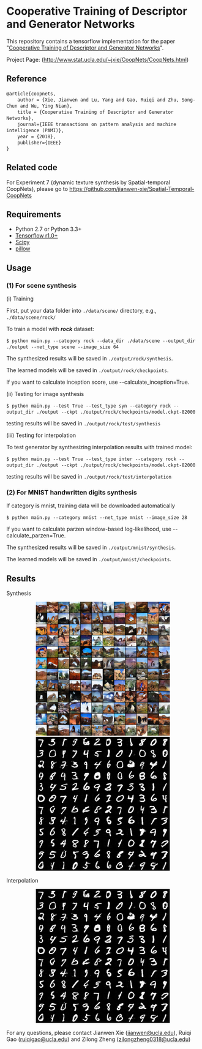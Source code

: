 # Cooperative Training of Descriptor and Generator Networks

This repository contains a tensorflow implementation for the paper "[Cooperative Training of Descriptor and Generator Networks](http://www.stat.ucla.edu/~jxie/CoopNets/CoopNets_files/doc/CoopNets_PAMI.pdf)".

Project Page: (http://www.stat.ucla.edu/~jxie/CoopNets/CoopNets.html)

## Reference
    @article{coopnets,
        author = {Xie, Jianwen and Lu, Yang and Gao, Ruiqi and Zhu, Song-Chun and Wu, Ying Nian},
        title = {Cooperative Training of Descriptor and Generator Networks},
        journal={IEEE transactions on pattern analysis and machine intelligence (PAMI)},
        year = {2018},
        publisher={IEEE}
    }
    
## Related code
For Experiment 7 (dynamic texture synthesis by Spatial-temporal CoopNets), please go to
https://github.com/jianwen-xie/Spatial-Temporal-CoopNets
    
## Requirements
- Python 2.7 or Python 3.3+
- [Tensorflow r1.0+](https://www.tensorflow.org/install/)
- [Scipy](https://www.scipy.org/install.html)
- [pillow](https://pillow.readthedocs.io/en/latest/installation.html)

## Usage

### (1) For scene synthesis

(i) Training

First, put your data folder into `./data/scene/` directory, e.g., `./data/scene/rock/`
  
To train a model with ***rock*** dataset:

    $ python main.py --category rock --data_dir ./data/scene --output_dir ./output --net_type scene --image_size 64

The synthesized results will be saved in `./output/rock/synthesis`. 

The learned models will be saved in `./output/rock/checkpoints`. 

If you want to calculate inception score, use --calculate_inception=True. 

(ii) Testing for image synthesis

    $ python main.py --test True --test_type syn --category rock --output_dir ./output --ckpt ./output/rock/checkpoints/model.ckpt-82000

testing results will be saved in `./output/rock/test/synthesis`

(iii) Testing for interpolation

To test generator by synthesizing interpolation results with trained model:

    $ python main.py --test True --test_type inter --category rock --output_dir ./output --ckpt ./output/rock/checkpoints/model.ckpt-82000
    
testing results will be saved in `./output/rock/test/interpolation`
    
### (2) For MNIST handwritten digits synthesis

If category is mnist, training data will be downloaded automatically 

    $ python main.py --category mnist --net_type mnist --image_size 28

If you want to calculate parzen window-based log-likelihood, use --calculate_parzen=True. 

The synthesized results will be saved in `./output/mnist/synthesis`. 

The learned models will be saved in `./output/mnist/checkpoints`. 


## Results
Synthesis
<p align="center">
    <img src="https://github.com/jianwen-xie/CoopNets/blob/master/demo/des_syn.png" width="350px"/>
    <img src="https://github.com/jianwen-xie/CoopNets/blob/master/demo/des_syn_mnist.png" width="350px"/>
</p>
    
Interpolation
<p align="center">
    <img src="https://github.com/jianwen-xie/CoopNets/blob/master/demo/des_syn_mnist.png" width="350px"/>
</p>


For any questions, please contact Jianwen Xie (jianwen@ucla.edu), Ruiqi Gao (ruiqigao@ucla.edu) and Zilong Zheng (zilongzheng0318@ucla.edu)
